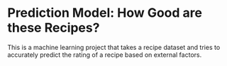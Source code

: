 # Prediction Model: How Good are these Recipes?
This is a machine learning project that takes a recipe dataset and tries to accurately predict the rating of a recipe based on external factors.
